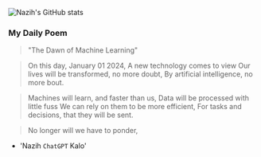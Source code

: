 
![Nazih's GitHub stats](https://github-readme-stats-eu6q8drbf-nazihkalo-cybertinolab.vercel.app/api?username=nazihkalo&show_icons=true&count_private=true&theme=dark)

### My Daily Poem
<!-- daily_poem starts -->


>"The Dawn of Machine Learning"

>On this day, January 01 2024,
A new technology comes to view
Our lives will be transformed, no more doubt,
By artificial intelligence, no more bout.

>Machines will learn, and faster than us,
Data will be processed with little fuss
We can rely on them to be more efficient,
For tasks and decisions, that they will be sent.

>No longer will we have to ponder,

- 'Nazih `ChatGPT` Kalo'
<!-- daily_poem ends -->

